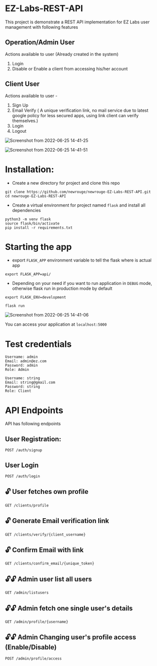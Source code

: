 # EZ-Labs-REST-API

This project is demonstrate a REST API implementation for EZ Labs user management with following features

## Operation/Admin User

Actions available to user (Already created in the system)
1. Login
2. Disable or Enable a client from accessing his/her account

## Client User

Actions available to user -
1. Sign Up 
2. Email Verify ( A unique verification link, no mail service due to latest google policy for less secured apps, using link client can verify themselves.)
3. Login
4. Logout

  ![Screenshot from 2022-06-25 14-41-25](https://user-images.githubusercontent.com/79413473/175766697-11bb5c56-5b5b-4b5d-a277-84331d5f686b.png)
  
  ![Screenshot from 2022-06-25 14-41-51](https://user-images.githubusercontent.com/79413473/175766702-d90d1a62-92a1-43db-804e-9ebc416cf003.png)


# Installation:

+ Create a new directory for project and clone this repo
```
git clone https://github.com/newrouge/newrouge-EZ-Labs-REST-API.git
cd newrouge-EZ-Labs-REST-API
```

+ Create a virtual environment for project named `flask` and install all dependencies

```
python3 -m venv flask
source flask/bin/activate
pip install -r requirements.txt
```
# Starting the app

+ export `FLASK_APP` environment variable to tell the flask where is actual app

```
export FLASK_APP=api/
```
+ Depending on your need if you want to run application in `DEBUG` mode, otherwise flask run in production mode by default

```
export FLASK_ENV=development
```
```
flask run
```

![Screenshot from 2022-06-25 14-41-06](https://user-images.githubusercontent.com/79413473/175767027-bc9487ea-25f8-4211-9ea3-9f4470d2e4ee.png)

You can access your application at `localhost:5000`


# Test credentials

```
Username: admin
Email: admin@ez.com
Password: admin
Role: Admin
```
```
Username: string
Email: string@gmail.com
Password: string
Role: Client
```

# API Endpoints 

API has following endpoints

## User Registration: 
```
POST /auth/signup
```

## User Login
```
POST /auth/login
```

## 🔓 User fetches own profile
```
GET /clients/profile
```

## 🔓 Generate Email verification link
```
GET /clients/verify/{client_username}
```

## 🔓 Confirm Email with link
```
GET /clients/confirm_email/{unique_token}
```

## 🔓🔓 Admin user list all users
```
GET /admin/listusers
```

## 🔓🔓 Admin fetch one single user's details
```
GET /admin/profile/{username}
```

## 🔓🔓 Admin Changing user's profile access (Enable/Disable)
```
POST /admin/profile/access
```









